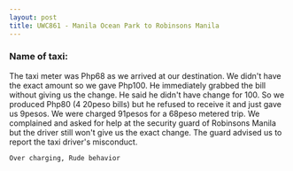 ```yaml
---
layout: post
title: UWC861 - Manila Ocean Park to Robinsons Manila
---
```


### Name of taxi: 

The taxi meter was Php68 as we arrived at our destination. We didn't have the exact amount so we gave Php100. He immediately grabbed the bill without giving us the change. He said he didn't have change for 100. So we produced Php80 (4 20peso bills) but he refused to receive it and just gave us 9pesos. We were charged 91pesos for a 68peso metered trip. We complained and asked for help at the security guard of Robinsons Manila but the driver still won't give us the exact change. The guard advised us to report the taxi driver's misconduct.

```Over charging, Rude behavior```
